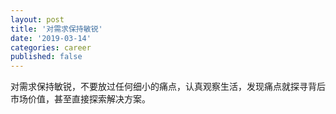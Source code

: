 ```yaml
---
layout: post
title: '对需求保持敏锐'
date: '2019-03-14'
categories: career
published: false
---
```



对需求保持敏锐，不要放过任何细小的痛点，认真观察生活，发现痛点就探寻背后市场价值，甚至直接探索解决方案。
